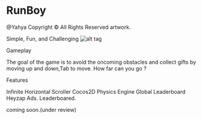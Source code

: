 RunBoy
========
@Yahya
Copyright © All Rights Reserved artwork.

Simple, Fun, and Challenging
![alt tag](http://s12.postimg.org/pzfn2iqf1/image.png)

Gameplay

The goal of the game is to avoid the oncoming obstacles and collect gifts by moving up and down,Tab to move.
How far can you go ?


Features

Infinite Horizontal Scroller
Cocos2D Physics Engine
Global Leaderboard
Heyzap Ads.
Leaderboared.


coming soon.(under review)